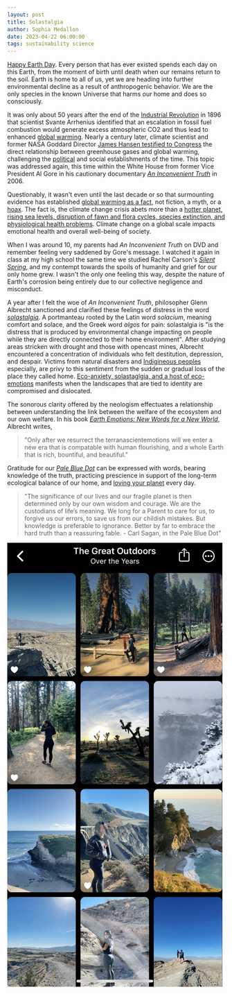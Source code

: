 ```yaml
---
layout: post
title: Solastalgia
author: Sophia Medallon
date: 2023-04-22 06:00:00
tags: sustainability science
---
```


[Happy Earth Day](https://www.earthday.org). Every person that has ever existed spends each day on this Earth, from the moment of birth until death when our remains return to the soil. Earth is home to all of us, yet we are heading into further environmental decline as a result of anthropogenic behavior. We are the only species in the known Universe that harms our home and does so consciously.

It was only about 50 years after the end of the [Industrial Revolution](https://education.nationalgeographic.org/resource/industrial-revolution-and-technology/) in 1896 that scientist Svante Arrhenius identified that an escalation in fossil fuel combustion would generate excess atmospheric CO2 and thus lead to enhanced [global warming](https://www.rsc.org/images/Arrhenius1896_tcm18-173546.pdf). Nearly a century later, climate scientist and former NASA Goddard Director [James Hansen testified to Congress](https://babel.hathitrust.org/cgi/pt?id=uc1.b5127807&view=1up&seq=45) the direct relationship between greenhouse gases and global warming, challenging the [political](https://www.nytimes.com/1989/05/09/opinion/the-white-house-and-the-greenhouse.html) and social establishments of the time. This topic was addressed again, this time within the White House from former Vice President Al Gore in his cautionary documentary [*An Inconvenient Truth*](https://algore.com/library/an-inconvenient-truth-dvd) in 2006.

Questionably, it wasn't even until the last decade or so that surmounting evidence has established [global warming as a fact](https://labgov.city/theurbanmedialab/global-warming-a-fact-or-a-myth/), not fiction, a myth, or a [hoax](https://time.com/5622374/donald-trump-climate-change-hoax-event/). The fact is, the climate change crisis abets more than a [hotter planet, rising sea levels, disruption of fawn and flora cycles, species extinction, and physiological health problems](https://www.dosomething.org/us/facts/11-facts-about-global-warming). Climate change on a global scale impacts emotional health and overall well-being of society.

When I was around 10, my parents had *An Inconvenient Truth* on DVD and remember feeling very saddened by Gore's message. I watched it again in class at my high school the same time we studied Rachel Carson's [*Silent Spring*](https://www.rachelcarson.org/silent-spring), and my contempt towards the spoils of humanity and grief for our only home grew. I wasn't the only one feeling this way, despite the nature of Earth's corrosion being entirely due to our collective negligence and misconduct.

A year after I felt the woe of *An Inconvenient Truth*, philosopher Glenn Albrecht sanctioned and clarified these feelings of distress in the word [*solastalgia*](https://pubmed.ncbi.nlm.nih.gov/18027145/). A portmanteau rooted by the Latin word *solacium*, meaning comfort and solace, and the Greek word *algos* for pain: solastalgia is "is the distress that is produced by environmental change impacting on people while they are directly connected to their home environment". After studying areas stricken with drought and those with opencast mines, Albrecht encountered a concentration of individuals who felt destitution, depression, and despair. Victims from natural disasters and [Indigineous peoples](https://pubmed.ncbi.nlm.nih.gov/30964411/) especially, are privy to this sentiment from the sudden or gradual loss of the place they called home. [Eco-anxiety, solastaglgia, and a host of eco-emotions](https://www.sciencedirect.com/science/article/pii/S2667278221000444) manifests when the landscapes that are tied to identity are compromised and dislocated.

The sonorous clarity offered by the neologism effectuates a relationship between understanding the link between the welfare of the ecosystem and our own welfare. In his book [*Earth Emotions: New Words for a New World*](https://www.cornellpress.cornell.edu/book/9781501715228/earth-emotions/), Albrecht writes, 

> "Only after we resurrect the terranascientemotions will we enter a new era that is compatable with human flourishing, and a whole Earth that is rich, bountiful, and beautiful."

Gratitude for our [*Pale Blue Dot*](https://www.randomhousebooks.com/books/159735/) can be expressed with words, bearing knowledge of the truth, practicing prescience in support of the long-term ecological balance of our home, and [loving your planet](https://solariachip.github.io/loveyourplanet/) every day.

> "The significance of our lives and our fragile planet is then determined only by our own wisdom and courage. We are the custodians of life’s meaning. We long for a Parent to care for us, to forgive us our errors, to save us from our childish mistakes. But knowledge is preferable to ignorance. Better by far to embrace the hard truth than a reassuring fable. - Carl Sagan, in the Pale Blue Dot"

<img src='/images/IMG_9387.jpeg'>
